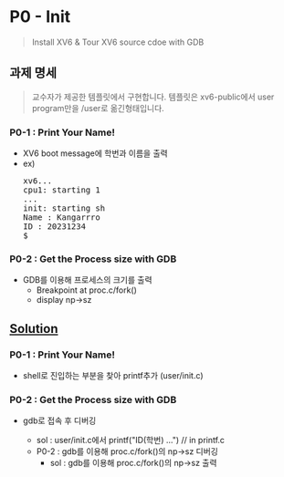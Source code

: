 # P0 - Init
> Install XV6 & Tour XV6 source cdoe with GDB

## 과제 명세
  > 교수자가 제공한 템플릿에서 구현합니다.
  > 템플릿은 xv6-public에서 user program만을 /user로 옮긴형태입니다.
### **P0-1** : Print Your Name!
  - XV6 boot message에 학번과 이름을 출력
  - ex)
    <pre>
    xv6...
    cpu1: starting 1
    ...
    init: starting sh
    Name : Kangarrro
    ID : 20231234
    $
    </pre>
### **P0-2** : Get the Process size with GDB
  - GDB를 이용해 프로세스의 크기를 출력
    - Breakpoint at proc.c/fork()
    - display np->sz

## [Solution](https://github.com/kangarrro/SSU_OS/tree/main/P0/solution.md)
### **P0-1** : Print Your Name!<br>
  - shell로 진입하는 부분을 찾아 printf추가 (user/init.c)
### **P0-2** : Get the Process size with GDB
  - gdb로 접속 후 디버깅




      - sol : user/init.c에서 printf("ID(학번) ...") // in printf.c
    - P0-2 : gdb를 이용해 proc.c/fork()의 np->sz 디버깅
      - sol : gdb를 이용해 proc.c/fork()의 np->sz 출력